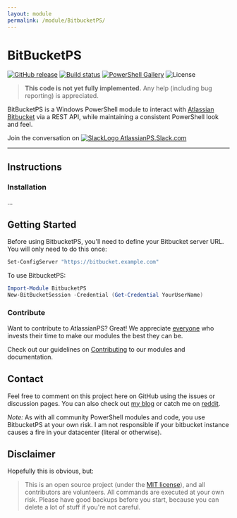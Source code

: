 ```yaml
---
layout: module
permalink: /module/BitbucketPS/
---
```


# BitBucketPS

[![GitHub release](https://img.shields.io/github/release/AtlassianPS/BitBucketPS.svg)](https://github.com/AtlassianPS/BitBucketPS/releases/latest) [![Build status](https://ci.appveyor.com/api/projects/status/viulo95g362l6vym/branch/master?svg=true)](https://ci.appveyor.com/project/AtlassianPS/BitBucketPS/branch/master) [![PowerShell Gallery](https://img.shields.io/powershellgallery/dt/BitBucketPS.svg)](https://www.powershellgallery.com/packages/BitBucketPS) ![License](https://img.shields.io/badge/license-MIT-blue.svg)

> **This code is not yet fully implemented.** Any help (including bug reporting) is appreciated.

BitBucketPS is a Windows PowerShell module to interact with [Atlassian Bitbucket](https://www.atlassian.com/software/bitbucket) via a REST API, while maintaining a consistent PowerShell look and feel.

Join the conversation on [![SlackLogo][] AtlassianPS.Slack.com](https://atlassianps.org/slack)

[SlackLogo]: https://atlassianps.org/assets/img/Slack_Mark_Web_28x28.png
<!--more-->

---

## Instructions

### Installation

...
## Getting Started

Before using BitbucketPS, you'll need to define your Bitbucket server URL.  You will only need to do this once:

```powershell
Set-ConfigServer "https://bitbucket.example.com"
```

To use BitbucketPS:

```powershell
Import-Module BitbucketPS
New-BitBucketSession -Credential (Get-Credential YourUserName)
```

### Contribute

Want to contribute to AtlassianPS? Great!
We appreciate [everyone](https://atlassianps.org/#people) who invests their time to make our modules the best they can be.

Check out our guidelines on [Contributing](https://atlassianps.org/docs/Contributing.html) to our modules and documentation.

## Contact

Feel free to comment on this project here on GitHub using the issues or discussion pages.  You can also check out [my blog](http://beaudry.io) or catch me on [reddit](https://www.reddit.com/u/crossbeau).

*Note:* As with all community PowerShell modules and code, you use BitbucketPS at your own risk.  I am not responsible if your bitbucket instance causes a fire in your datacenter (literal or otherwise).

## Disclaimer

Hopefully this is obvious, but:
> This is an open source project (under the [MIT license]), and all contributors are volunteers. All commands are executed at your own risk. Please have good backups before you start, because you can delete a lot of stuff if you're not careful.

  [PowerShell Gallery]: <https://www.powershellgallery.com/>
  [Source Code]: <https://github.com/AtlassianPS/BitBucketPS>
  [Latest Release]: <https://github.com/AtlassianPS/BitBucketPS/releases/latest>
  [Submit an Issue]: <https://github.com/AtlassianPS/BitBucketPS/issues/new>
  [MIT license]: <https://github.com/AtlassianPS/BitBucketPS/blob/master/LICENSE>
